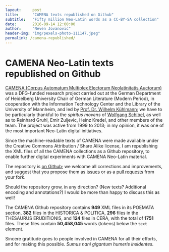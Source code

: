 ```yaml
---
layout:     post
title:      "CAMENA texts republished on Github"
subtitle:   "Fifty million Neo-Latin words as a CC-BY-SA collection"
date:       2016-09-14 12:00:00
author:     "Neven Jovanović"
header-img: "img/pexels-photo-111147.jpeg"
permalink: /camena-republished/
---
```


# CAMENA Neo-Latin texts republished on Github

[CAMENA (Corpus Automatum Multiplex Electorum Neolatinitatis Auctorum)](http://www.uni-mannheim.de/mateo/camenahtdocs/camena.html) was a DFG-funded research project carried out at the German Department of Heidelberg University Chair of German Literature (Modern Period), in cooperation with the Information Technology Center and the Library of the University of Mannheim, and led by [Prof. Dr. Wilhelm Kühlmann](http://www.gs.uni-heidelberg.de/personen/kuehlmann.html); we have to be particularly thankful to the *spiritus movens* of [Wolfgang Schibel](http://www.viaf.org/viaf/30212918), as well as to Reinhard Gruhl, Emir Zuljevic, Heinz Kredel, and other members of the team. The project was active from 1999 to 2013; in my opinion, it was one of the most important Neo-Latin digital initiatives.

Since the machine-readable texts of CAMENA were made available under the Creative Commons Attribution / Share Alike license, I am republishing the XML files of all the CAMENA collections as a Github repository, to enable further digital experiments with CAMENA Neo-Latin material.

The repository is [on Github](https://github.com/nevenjovanovic/camena-neolatinlit); we welcome all corrections and improvements, and suggest that you propose them as [issues](https://guides.github.com/features/issues/) or as a [pull requests](https://guides.github.com/activities/forking/) from your fork.

Should the repository grow, in any direction? (New texts? Additional encoding and annotations?) I would be more than happy to discuss this as well!

The CAMENA Github repository contains **949** XML files in its POEMATA section, **382** files in the HISTORICA & POLITICA, **296** files in the THESAURUS ERUDITIONIS, and **124** files in CERA, with the total of **1751** files. These files contain **50,458,045** words (tokens) below the `text` element.

Sincere gratitude goes to people involved in CAMENA for all their efforts, and for making this possible. *Sumus nani gigantum humeris insidentes.*
